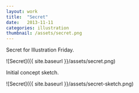 ```yaml
---
layout: work
title:  "Secret"
date:   2013-11-11 
categories: illustration
thumbnail: /assets/secret.png
---
```


Secret for Illustration Friday.

![Secret]({{ site.baseurl }}/assets/secret.png)

Initial concept sketch.

![Secret]({{ site.baseurl }}/assets/secret-sketch.png)

[jekyll-gh]: https://github.com/mojombo/jekyll
[jekyll]:    http://jekyllrb.com
